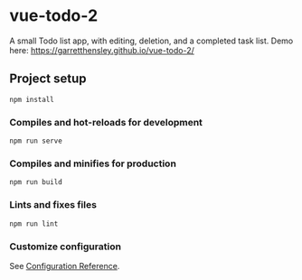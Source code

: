 # vue-todo-2
A small Todo list app, with editing, deletion, and a completed task list.
Demo here: https://garretthensley.github.io/vue-todo-2/

## Project setup
```
npm install
```

### Compiles and hot-reloads for development
```
npm run serve
```

### Compiles and minifies for production
```
npm run build
```

### Lints and fixes files
```
npm run lint
```

### Customize configuration
See [Configuration Reference](https://cli.vuejs.org/config/).
